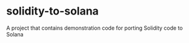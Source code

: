 # solidity-to-solana
A project that contains demonstration code for porting Solidity code to Solana
